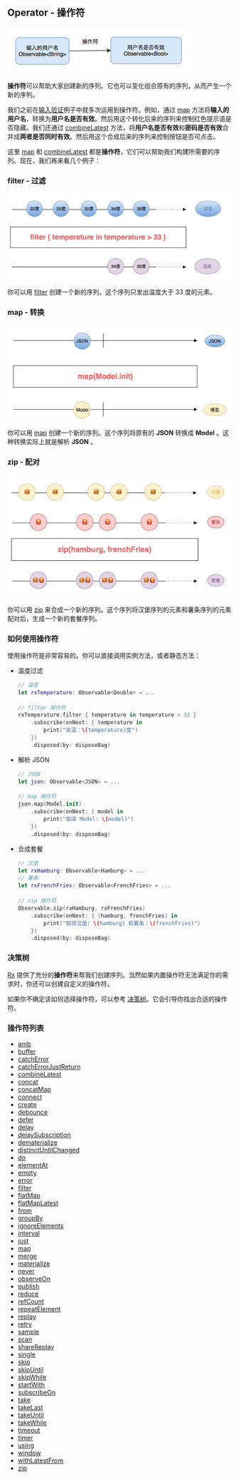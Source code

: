 ## Operator - 操作符

![](/assets/Operator/Operator.png)

**操作符**可以帮助大家创建新的序列。它也可以变化组合原有的序列，从而产生一个新的序列。

我们之前在[输入验证](/content/first_app.md)例子中就多次运用到操作符。例如，通过 [map](operator/map.md) 方法将**输入的用户名**，转换为**用户名是否有效**。然后用这个转化后来的序列来控制红色提示语是否隐藏。我们还通过 [combineLatest](operator/combineLatest.md) 方法，将**用户名是否有效**和**密码是否有效**合并成**两者是否同时有效**。然后用这个合成后来的序列来控制按钮是否可点击。

这里 [map](operator/map.md) 和 [combineLatest](operator/combineLatest.md) 都是**操作符**，它们可以帮助我们构建所需要的序列。现在，我们再来看几个例子：

### filter - 过滤

  ![](/assets/Operator/filter.png)

  你可以用 [filter](operator/filter.md) 创建一个新的序列。这个序列只发出温度大于 33 度的元素。

### map - 转换

  ![](/assets/Operator/map.png)

  你可以用 [map](operator/map.md) 创建一个新的序列。这个序列将原有的 **JSON** 转换成 **Model** 。这种转换实际上就是解析 **JSON** 。

### zip - 配对

  ![](/assets/Operator/zip.png)

  你可以用 [zip](operator/zip.md) 来合成一个新的序列。这个序列将汉堡序列的元素和薯条序列的元素配对后，生成一个新的套餐序列。

### 如何使用操作符

使用操作符是非常容易的。你可以直接调用实例方法，或者静态方法：

* 温度过滤

  ```swift
  // 温度
  let rxTemperature: Observable<Double> = ...

  // filter 操作符
  rxTemperature.filter { temperature in temperature > 33 }
      .subscribe(onNext: { temperature in
          print("高温：\(temperature)度")
      })
      .disposed(by: disposeBag)
  ```

* 解析 JSON

  ```swift
  // JSON
  let json: Observable<JSON> = ...

  // map 操作符
  json.map(Model.init)
      .subscribe(onNext: { model in
          print("取得 Model: \(model)")
      })
      .disposed(by: disposeBag)
  ```

* 合成套餐

  ```swift
  // 汉堡
  let rxHamburg: Observable<Hamburg> = ...
  // 薯条
  let rxFrenchFries: Observable<FrenchFries> = ...

  // zip 操作符
  Observable.zip(rxHamburg, rxFrenchFries)
      .subscribe(onNext: { (hamburg, frenchFries) in
          print("取得汉堡: \(hamburg) 和薯条：\(frenchFries)")
      })
      .disposed(by: disposeBag)
  ```

### 决策树

[Rx](https://github.com/Reactive-Extensions/Rx.NET) 提供了充分的**操作符**来帮我们创建序列。当然如果内置操作符无法满足你的需求时，你还可以创建自定义的操作符。

如果你不确定该如何选择操作符，可以参考 [决策树](/content/decision_tree.md)。它会引导你找出合适的操作符。

### 操作符列表

* [amb](operator/amb.md)
* [buffer](operator/buffer.md)
* [catchError](operator/catchError.md)
* [catchErrorJustReturn](operator/catchErrorJustReturn.md)
* [combineLatest](operator/combineLatest.md)
* [concat](operator/concat.md)
* [concatMap](operator/concatMap.md)
* [connect](operator/connect.md)
* [create](operator/create.md)
* [debounce](operator/debounce.md)
* [defer](operator/defer.md)
* [delay](operator/delay.md)
* [delaySubscription](operator/delaySubscription.md)
* [dematerialize](operator/dematerialize.md)
* [distinctUntilChanged](operator/distinctUntilChanged.md)
* [do](operator/do.md)
* [elementAt](operator/elementAt.md)
* [empty](operator/empty.md)
* [error](operator/error.md)
* [filter](operator/filter.md)
* [flatMap](operator/flatMap.md)
* [flatMapLatest](operator/flatMapLatest.md)
* [from](operator/from.md)
* [groupBy](operator/groupBy.md)
* [ignoreElements](operator/ignoreElements.md)
* [interval](operator/interval.md)
* [just](operator/just.md)
* [map](operator/map.md)
* [merge](operator/merge.md)
* [materialize](operator/materialize.md)
* [never](operator/never.md)
* [observeOn](operator/observeOn.md)
* [publish](operator/publish.md)
* [reduce](operator/reduce.md)
* [refCount](operator/refCount.md)
* [repeatElement](operator/repeatElement.md)
* [replay](operator/replay.md)
* [retry](operator/retry.md)
* [sample](operator/sample.md)
* [scan](operator/scan.md)
* [shareReplay](operator/shareReplay.md)
* [single](operator/single.md)
* [skip](operator/skip.md)
* [skipUntil](operator/skipUntil.md)
* [skipWhile](operator/skipWhile.md)
* [startWith](operator/startWith.md)
* [subscribeOn](operator/subscribeOn.md)
* [take](operator/take.md)
* [takeLast](operator/takeLast.md)
* [takeUntil](operator/takeUntil.md)
* [takeWhile](operator/takeWhile.md)
* [timeout](operator/timeout.md)
* [timer](operator/timer.md)
* [using](operator/using.md)
* [window](operator/window.md)
* [withLatestFrom](operator/withLatestFrom.md)
* [zip](operator/zip.md)
